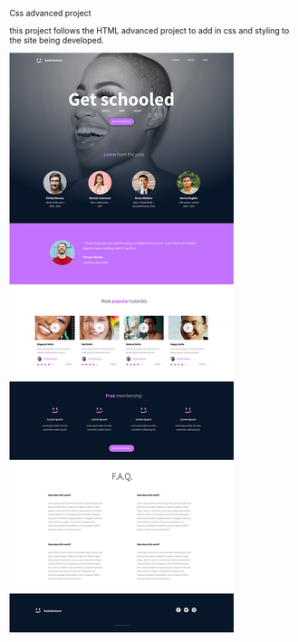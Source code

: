 Css advanced project

this project follows the HTML advanced project to add in css and styling to the site being developed.

![website](https://github.com/Amandine0610/alu-web-development/blob/master/fig.jpg)